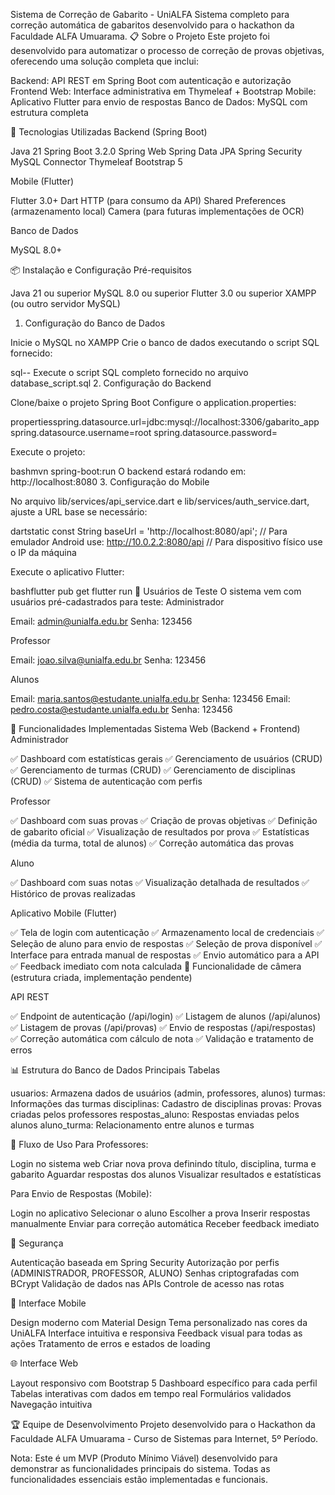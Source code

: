 Sistema de Correção de Gabarito - UniALFA
Sistema completo para correção automática de gabaritos desenvolvido para o hackathon da Faculdade ALFA Umuarama.
📋 Sobre o Projeto
Este projeto foi desenvolvido para automatizar o processo de correção de provas objetivas, oferecendo uma solução completa que inclui:

Backend: API REST em Spring Boot com autenticação e autorização
Frontend Web: Interface administrativa em Thymeleaf + Bootstrap
Mobile: Aplicativo Flutter para envio de respostas
Banco de Dados: MySQL com estrutura completa

🚀 Tecnologias Utilizadas
Backend (Spring Boot)

Java 21
Spring Boot 3.2.0
Spring Web
Spring Data JPA
Spring Security
MySQL Connector
Thymeleaf
Bootstrap 5

Mobile (Flutter)

Flutter 3.0+
Dart
HTTP (para consumo da API)
Shared Preferences (armazenamento local)
Camera (para futuras implementações de OCR)

Banco de Dados

MySQL 8.0+

📦 Instalação e Configuração
Pré-requisitos

Java 21 ou superior
MySQL 8.0 ou superior
Flutter 3.0 ou superior
XAMPP (ou outro servidor MySQL)

1. Configuração do Banco de Dados

Inicie o MySQL no XAMPP
Crie o banco de dados executando o script SQL fornecido:

sql-- Execute o script SQL completo fornecido no arquivo database_script.sql
2. Configuração do Backend

Clone/baixe o projeto Spring Boot
Configure o application.properties:

propertiesspring.datasource.url=jdbc:mysql://localhost:3306/gabarito_app
spring.datasource.username=root
spring.datasource.password=

Execute o projeto:

bashmvn spring-boot:run
O backend estará rodando em: http://localhost:8080
3. Configuração do Mobile

No arquivo lib/services/api_service.dart e lib/services/auth_service.dart,
ajuste a URL base se necessário:

dartstatic const String baseUrl = 'http://localhost:8080/api';
// Para emulador Android use: http://10.0.2.2:8080/api
// Para dispositivo físico use o IP da máquina

Execute o aplicativo Flutter:

bashflutter pub get
flutter run
👥 Usuários de Teste
O sistema vem com usuários pré-cadastrados para teste:
Administrador

Email: admin@unialfa.edu.br
Senha: 123456

Professor

Email: joao.silva@unialfa.edu.br
Senha: 123456

Alunos

Email: maria.santos@estudante.unialfa.edu.br
Senha: 123456
Email: pedro.costa@estudante.unialfa.edu.br
Senha: 123456

🔧 Funcionalidades Implementadas
Sistema Web (Backend + Frontend)
Administrador

✅ Dashboard com estatísticas gerais
✅ Gerenciamento de usuários (CRUD)
✅ Gerenciamento de turmas (CRUD)
✅ Gerenciamento de disciplinas (CRUD)
✅ Sistema de autenticação com perfis

Professor

✅ Dashboard com suas provas
✅ Criação de provas objetivas
✅ Definição de gabarito oficial
✅ Visualização de resultados por prova
✅ Estatísticas (média da turma, total de alunos)
✅ Correção automática das provas

Aluno

✅ Dashboard com suas notas
✅ Visualização detalhada de resultados
✅ Histórico de provas realizadas

Aplicativo Mobile (Flutter)

✅ Tela de login com autenticação
✅ Armazenamento local de credenciais
✅ Seleção de aluno para envio de respostas
✅ Seleção de prova disponível
✅ Interface para entrada manual de respostas
✅ Envio automático para a API
✅ Feedback imediato com nota calculada
🚧 Funcionalidade de câmera (estrutura criada, implementação pendente)

API REST

✅ Endpoint de autenticação (/api/login)
✅ Listagem de alunos (/api/alunos)
✅ Listagem de provas (/api/provas)
✅ Envio de respostas (/api/respostas)
✅ Correção automática com cálculo de nota
✅ Validação e tratamento de erros

📊 Estrutura do Banco de Dados
Principais Tabelas

usuarios: Armazena dados de usuários (admin, professores, alunos)
turmas: Informações das turmas
disciplinas: Cadastro de disciplinas
provas: Provas criadas pelos professores
respostas_aluno: Respostas enviadas pelos alunos
aluno_turma: Relacionamento entre alunos e turmas

🎯 Fluxo de Uso
Para Professores:

Login no sistema web
Criar nova prova definindo título, disciplina, turma e gabarito
Aguardar respostas dos alunos
Visualizar resultados e estatísticas

Para Envio de Respostas (Mobile):

Login no aplicativo
Selecionar o aluno
Escolher a prova
Inserir respostas manualmente
Enviar para correção automática
Receber feedback imediato

🔐 Segurança

Autenticação baseada em Spring Security
Autorização por perfis (ADMINISTRADOR, PROFESSOR, ALUNO)
Senhas criptografadas com BCrypt
Validação de dados nas APIs
Controle de acesso nas rotas

📱 Interface Mobile

Design moderno com Material Design
Tema personalizado nas cores da UniALFA
Interface intuitiva e responsiva
Feedback visual para todas as ações
Tratamento de erros e estados de loading

🌐 Interface Web

Layout responsivo com Bootstrap 5
Dashboard específico para cada perfil
Tabelas interativas com dados em tempo real
Formulários validados
Navegação intuitiva

🏆 Equipe de Desenvolvimento
Projeto desenvolvido para o Hackathon da Faculdade ALFA Umuarama - Curso de Sistemas para Internet, 5º Período.

Nota: Este é um MVP (Produto Mínimo Viável) desenvolvido para demonstrar as funcionalidades principais do sistema. Todas as funcionalidades essenciais estão implementadas e funcionais.
